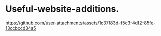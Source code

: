 # Useful-website-additions.



https://github.com/user-attachments/assets/1c37f83d-f5c3-4df2-85fe-13ccbccd34a5
